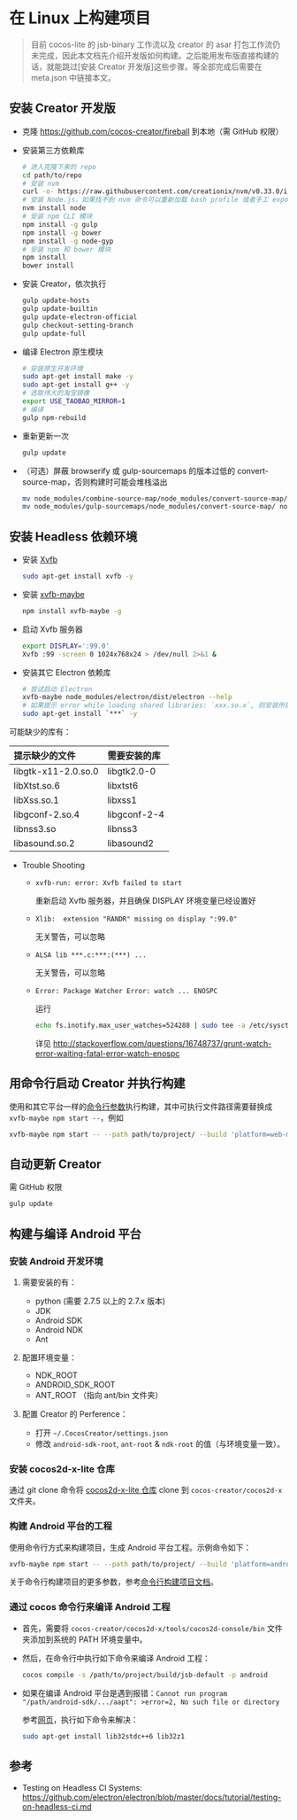 # 在 Linux 上构建项目

> 目前 cocos-lite 的 jsb-binary 工作流以及 creator 的 asar 打包工作流仍未完成，因此本文档先介绍开发版如何构建。之后能用发布版直接构建的话，就能跳过[安装 Creator 开发版]这些步骤。等全部完成后需要在 meta.json 中链接本文。

## 安装 Creator 开发版

 - 克隆 https://github.com/cocos-creator/fireball 到本地（需 GitHub 权限）
 - 安装第三方依赖库
 
    ```bash
    # 进入克隆下来的 repo
    cd path/to/repo
    # 安装 nvm
    curl -o- https://raw.githubusercontent.com/creationix/nvm/v0.33.0/install.sh | bash
    # 安装 Node.js，如果找不到 nvm 命令可以重新加载 bash profile 或者手工 export 环境变量
    nvm install node
    # 安装 npm CLI 模块
    npm install -g gulp
    npm install -g bower
    npm install -g node-gyp
    # 安装 npm 和 bower 模块
    npm install
    bower install
    ```
 - 安装 Creator，依次执行
 
    ```bash
    gulp update-hosts
    gulp update-builtin
    gulp update-electron-official
    gulp checkout-setting-branch
    gulp update-full
    ```
 - 编译 Electron 原生模块
 
    ```bash
    # 安装原生开发环境
    sudo apt-get install make -y
    sudo apt-get install g++ -y
    # 选取伟大的淘宝镜像
    export USE_TAOBAO_MIRROR=1
    # 编译
    gulp npm-rebuild
    ```
 - 重新更新一次
 
    ```bash
    gulp update
    ```
 - （可选）屏蔽 browserify 或 gulp-sourcemaps 的版本过低的 convert-source-map，否则构建时可能会堆栈溢出
 
    ```bash
    mv node_modules/combine-source-map/node_modules/convert-source-map/ node_modules/combine-source-map/node_modules/convert-source-map_origin
    mv node_modules/gulp-sourcemaps/node_modules/convert-source-map/ node_modules/gulp-sourcemaps/node_modules/convert-source-map_origin
    ```

## 安装 Headless 依赖环境

 - 安装 [Xvfb](https://en.wikipedia.org/wiki/Xvfb)
 
    ```bash
    sudo apt-get install xvfb -y
    ```
 - 安装 [xvfb-maybe](https://github.com/paulcbetts/xvfb-maybe)
 
    ```bash
    npm install xvfb-maybe -g
    ```
 - 启动 Xvfb 服务器
 
    ```bash
    export DISPLAY=':99.0'
    Xvfb :99 -screen 0 1024x768x24 > /dev/null 2>&1 &
    ```
 - 安装其它 Electron 依赖库
 
    ```bash
    # 尝试启动 Electron
    xvfb-maybe node_modules/electron/dist/electron --help
    # 如果提示 error while loading shared libraries: `xxx.so.x`, 则安装所需的库并重复以上步骤直到 electron 命令执行成功
    sudo apt-get install `***` -y
    ```
可能缺少的库有：

提示缺少的文件 | 需要安装的库
:----------- |:-------------
libgtk-x11-2.0.so.0  | libgtk2.0-0
libXtst.so.6 | libxtst6
libXss.so.1 | libxss1
libgconf-2.so.4 | libgconf-2-4
libnss3.so | libnss3
libasound.so.2 | libasound2

 - Trouble Shooting

   - `xvfb-run: error: Xvfb failed to start`

     重新启动 Xvfb 服务器，并且确保 DISPLAY 环境变量已经设置好

   - `Xlib:  extension "RANDR" missing on display ":99.0"`

     无关警告，可以忽略

   - `ALSA lib ***.c:***:(***) ...`

     无关警告，可以忽略

   - `Error: Package Watcher Error: watch ... ENOSPC`

     运行
     ```bash
     echo fs.inotify.max_user_watches=524288 | sudo tee -a /etc/sysctl.conf && sudo sysctl -p
     ```
     详见 http://stackoverflow.com/questions/16748737/grunt-watch-error-waiting-fatal-error-watch-enospc

## 用命令行启动 Creator 并执行构建

使用和其它平台一样的[命令行参数](publish-in-command-line.md)执行构建，其中可执行文件路径需要替换成 `xvfb-maybe npm start --`，例如

```bash
xvfb-maybe npm start -- --path path/to/project/ --build 'platform=web-mobile;'
```

## 自动更新 Creator

需 GitHub 权限

```bash
gulp update
```

## 构建与编译 Android 平台

### 安装 Android 开发环境

1. 需要安装的有：
    * python (需要 2.7.5 以上的 2.7.x 版本)
    * JDK
    * Android SDK
    * Android NDK
    * Ant

2. 配置环境变量：
    * NDK_ROOT
    * ANDROID_SDK_ROOT
    * ANT_ROOT （指向 ant/bin 文件夹）

3. 配置 Creator 的 Perference：
    * 打开 `~/.CocosCreator/settings.json`
    * 修改 `android-sdk-root`, `ant-root` & `ndk-root` 的值（与环境变量一致）。

### 安装 cocos2d-x-lite 仓库

通过 git clone 命令将 [cocos2d-x-lite 仓库](https://github.com/cocos-creator/cocos2d-x-lite) clone 到 `cocos-creator/cocos2d-x` 文件夹。

### 构建 Android 平台的工程

使用命令行方式来构建项目，生成 Android 平台工程。示例命令如下：

  ```bash
  xvfb-maybe npm start -- --path path/to/project/ --build 'platform=android;template=default'
  ```

关于命令行构建项目的更多参数，参考[命令行构建项目文档](./publish-in-command-line.md)。

### 通过 cocos 命令行来编译 Android 工程

* 首先，需要将 `cocos-creator/cocos2d-x/tools/cocos2d-console/bin` 文件夹添加到系统的 PATH 环境变量中。
* 然后，在命令行中执行如下命令来编译 Android 工程：

  ```bash
  cocos compile -s /path/to/project/build/jsb-default -p android
  ```
* 如果在编译 Android 平台是遇到报错：`Cannot run program "/path/android-sdk/.../aapt": >error=2, No such file or directory`

  参考[网页](http://stackoverflow.com/questions/22701405/aapt-ioexception-error-2-no-such-file-or-directory-why-cant-i-build-my-grad)，执行如下命令来解决：

  ```bash
  sudo apt-get install lib32stdc++6 lib32z1
  ```

## 参考

 - Testing on Headless CI Systems: https://github.com/electron/electron/blob/master/docs/tutorial/testing-on-headless-ci.md
